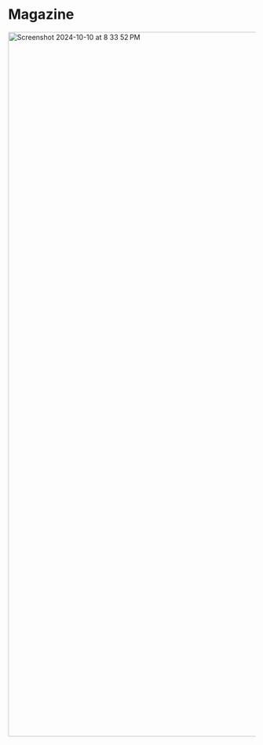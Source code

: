 # Magazine

<img width="1436" alt="Screenshot 2024-10-10 at 8 33 52 PM" src="https://github.com/user-attachments/assets/9966bff3-e2ef-430b-b75c-5c5fe1df7e23">